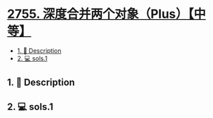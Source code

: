 # [2755. 深度合并两个对象（Plus）【中等】](https://github.com/Tdahuyou/leetcode/tree/main/2755.%20%E6%B7%B1%E5%BA%A6%E5%90%88%E5%B9%B6%E4%B8%A4%E4%B8%AA%E5%AF%B9%E8%B1%A1%EF%BC%88Plus%EF%BC%89%E3%80%90%E4%B8%AD%E7%AD%89%E3%80%91)

<!-- region:toc -->
- [1. 📝 Description](#1--description-103)
- [2. 💻 sols.1](#2--sols1-47)
<!-- endregion:toc -->

## 1. 📝 Description



## 2. 💻 sols.1

```

```









